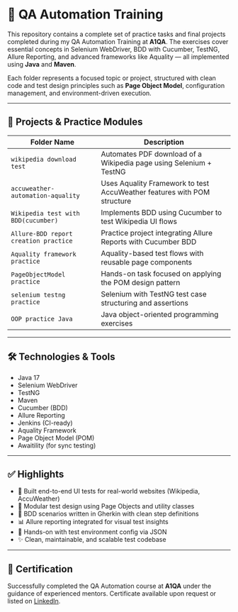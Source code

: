 # 🧪 QA Automation Training

This repository contains a complete set of practice tasks and final projects completed during my QA Automation Training at **A1QA**. The exercises cover essential concepts in Selenium WebDriver, BDD with Cucumber, TestNG, Allure Reporting, and advanced frameworks like Aquality — all implemented using **Java** and **Maven**.

Each folder represents a focused topic or project, structured with clean code and test design principles such as **Page Object Model**, configuration management, and environment-driven execution.

---

## 📁 Projects & Practice Modules

| Folder Name                             | Description                                                                 |
|-----------------------------------------|-----------------------------------------------------------------------------|
| `wikipedia download test`              | Automates PDF download of a Wikipedia page using Selenium + TestNG         |
| `accuweather-automation-aquality`      | Uses Aquality Framework to test AccuWeather features with POM structure    |
| `Wikipedia test with BDD(cucumber)`    | Implements BDD using Cucumber to test Wikipedia UI flows                   |
| `Allure-BDD report creation practice`  | Practice project integrating Allure Reports with Cucumber BDD              |
| `Aquality framework practice`          | Aquality-based test flows with reusable page components                    |
| `PageObjectModel practice`             | Hands-on task focused on applying the POM design pattern                   |
| `selenium testng practice`             | Selenium with TestNG test case structuring and assertions                  |
| `OOP practice Java`                    | Java object-oriented programming exercises                                 |

---

## 🛠 Technologies & Tools

- Java 17  
- Selenium WebDriver  
- TestNG  
- Maven  
- Cucumber (BDD)  
- Allure Reporting  
- Jenkins (CI-ready)  
- Aquality Framework  
- Page Object Model (POM)  
- Awaitility (for sync testing)

---

## ✅ Highlights

- 🚀 Built end-to-end UI tests for real-world websites (Wikipedia, AccuWeather)
- 🧩 Modular test design using Page Objects and utility classes
- 🧪 BDD scenarios written in Gherkin with clean step definitions
- 📊 Allure reporting integrated for visual test insights
- 🧰 Hands-on with test environment config via JSON
- ✨ Clean, maintainable, and scalable test codebase

---

## 📄 Certification

Successfully completed the QA Automation course at **A1QA** under the guidance of experienced mentors. Certificate available upon request or listed on [LinkedIn](https://www.linkedin.com/in/wasif-rahman-58aa86181/).
